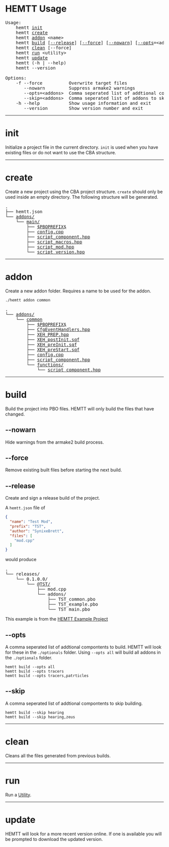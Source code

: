 # HEMTT Usage

<pre>
Usage:
    hemtt <a href="/HEMTT/#/usage?id=init">init</a>
    hemtt <a href="/HEMTT/#/usage?id=create">create</a>
    hemtt <a href="/HEMTT/#/usage?id=addon">addon</a> &lt;name&gt;
    hemtt <a href="/HEMTT/#/usage?id=build">build</a> [<a href="/HEMTT/#/usage?id=-release">--release</a>] [<a href="/HEMTT/#/usage?id=-force">--force</a>] [<a href="/HEMTT/#/usage?id=-nowarn">--nowarn</a>] [<a href="/HEMTT/#/usage?id=-opts">--opts</a>=&lt;addons&gt;] [<a href="/HEMTT/#/usage?id=-skip">--skip</a>=&lt;addons&gt;]
    hemtt <a href="/HEMTT/#/usage?id=clean">clean</a> [--force]
    hemtt <a href="/HEMTT/#/usage?id=run">run</a> &lt;utility&gt;
    hemtt <a href="/HEMTT/#/usage?id=update">update</a>
    hemtt (-h | --help)
    hemtt --version

Options:
    -f --force          Overwrite target files
       --nowarn         Suppress armake2 warnings
       --opts=&lt;addons&gt;  Comma seperated list of addtional compontents to build
       --skip=&lt;addons&gt;  Comma seperated list of addons to skip building
    -h --help           Show usage information and exit
       --version        Show version number and exit
</pre>
<hr/>

# init

Initialize a project file in the current directory. `init` is used when you have existing files or do not want to use the CBA structure.
<hr/>

# create

Create a new project using the CBA project structure. `create` should only be used inside an empty directory. The following structure will be generated.
<pre>
.
├── hemtt.json
└── <a href="https://github.com/synixebrett/HEMTT-Example/tree/master/addons">addons/</a>
    └── <a href="https://github.com/synixebrett/HEMTT-Example/tree/master/addons/main">main/</a>
        ├── <a href="https://github.com/synixebrett/HEMTT-Example/blob/master/addons/main/%24PBOPREFIX%24">$PBOPREFIX$</a>
        ├── <a href="https://github.com/synixebrett/HEMTT-Example/blob/master/addons/main/config.cpp">config.cpp</a>
        ├── <a href="https://github.com/synixebrett/HEMTT-Example/blob/master/addons/main/script_component.hpp">script_component.hpp</a>
        ├── <a href="https://github.com/synixebrett/HEMTT-Example/blob/master/addons/main/script_macros.hpp">script_macros.hpp</a>
        ├── <a href="https://github.com/synixebrett/HEMTT-Example/blob/master/addons/main/script_mod.hpp">script_mod.hpp</a>
        └── <a href="https://github.com/synixebrett/HEMTT-Example/blob/master/addons/main/script_version.hpp">script_version.hpp</a>
</pre>
<hr/>

# addon

Create a new addon folder. Requires a name to be used for the addon.

```
./hemtt addon common
```
<pre>
.
└── <a href="https://github.com/synixebrett/HEMTT-Example/tree/master/addons">addons/</a>
    └── <a href="https://github.com/synixebrett/HEMTT-Example/tree/master/addons/common">common</a>
        ├── <a href="https://github.com/synixebrett/HEMTT-Example/blob/master/addons/common/%24PBOPREFIX%24">$PBOPREFIX$</a>
        ├── <a href="https://github.com/synixebrett/HEMTT-Example/blob/master/addons/common/CfgEventHandlers.hpp">CfgEventHandlers.hpp</a>
        ├── <a href="https://github.com/synixebrett/HEMTT-Example/blob/master/addons/common/XEH_PREP.hpp">XEH_PREP.hpp</a>
        ├── <a href="https://github.com/synixebrett/HEMTT-Example/blob/master/addons/common/XEH_postInit.sqf">XEH_postInit.sqf</a>
        ├── <a href="https://github.com/synixebrett/HEMTT-Example/blob/master/addons/common/XEH_preInit.sqf">XEH_preInit.sqf</a>
        ├── <a href="https://github.com/synixebrett/HEMTT-Example/blob/master/addons/common/XEH_preStart.sqf">XEH_preStart.sqf</a>
        ├── <a href="https://github.com/synixebrett/HEMTT-Example/blob/master/addons/common/config.cpp">config.cpp</a>
        ├── <a href="https://github.com/synixebrett/HEMTT-Example/blob/master/addons/common/script_component.hpp">script_component.hpp</a>
        └── <a href="https://github.com/synixebrett/HEMTT-Example/tree/master/addons/common/functions">functions/</a>
            └── <a href="https://github.com/synixebrett/HEMTT-Example/blob/master/addons/common/functions/script_component.hpp">script_component.hpp</a>
</pre>
<hr>

# build
Build the project into PBO files. HEMTT will only build the files that have changed.

## --nowarn
Hide warnings from the armake2 build process.

## --force
Remove existing built files before starting the next build.

## --release
Create and sign a release build of the project.

A `hemtt.json` file of 
```json
{
  "name": "Test Mod",
  "prefix": "TST",
  "author": "SynixeBrett",
  "files": [
    "mod.cpp"
  ]
}
```
would produce
<pre>
.
└── releases/
    └── 0.1.0.0/
        └── <a href="https://github.com/synixebrett/HEMTT-Example/tree/master/releases/0.1.0.0/%40TST">@TST/</a>
            ├── mod.cpp
            └── addons/
                ├── TST_common.pbo
                ├── TST_example.pbo
                └── TST_main.pbo
</pre>
This example is from the [HEMTT Example Project](https://github.com/synixebrett/HEMTT-Example)

## --opts
A comma seperated list of addtional compontents to build. HEMTT will look for these in the `./optionals` folder. Using `--opts all` will build all addons in the `./optionals` folder.

`hemtt build --opts all`  
`hemtt build --opts tracers`  
`hemtt build --opts tracers,patrticles`

## --skip
A comma seperated list of addtional compontents to skip building.

`hemtt build --skip hearing`  
`hemtt build --skip hearing,zeus`

<hr/>

# clean
Cleans all the files generated from previous builds.
<hr>

# run
Run a [Utility](/utilities.md).
<hr/>

# update

HEMTT will look for a more recent version online. If one is available you will be prompted to download the updated version.
